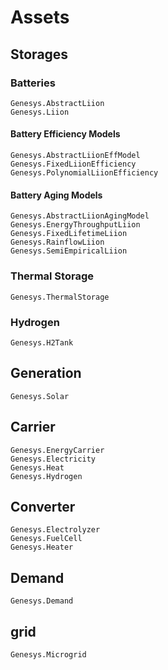 # Assets

## Storages

### Batteries
```@docs
Genesys.AbstractLiion
Genesys.Liion
```

#### Battery Efficiency Models
```@docs
Genesys.AbstractLiionEffModel
Genesys.FixedLiionEfficiency
Genesys.PolynomialLiionEfficiency
```

#### Battery Aging Models
```@docs
Genesys.AbstractLiionAgingModel
Genesys.EnergyThroughputLiion
Genesys.FixedLifetimeLiion
Genesys.RainflowLiion
Genesys.SemiEmpiricalLiion
```

### Thermal Storage
```@docs
Genesys.ThermalStorage
```

### Hydrogen
```@docs
Genesys.H2Tank
```

## Generation
```@docs
Genesys.Solar
```

## Carrier
```@docs
Genesys.EnergyCarrier
Genesys.Electricity
Genesys.Heat
Genesys.Hydrogen
```

## Converter
```@docs
Genesys.Electrolyzer
Genesys.FuelCell
Genesys.Heater
```
## Demand
```@docs
Genesys.Demand
```

## grid
```@docs
Genesys.Microgrid
```


